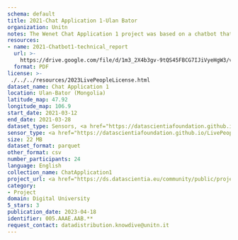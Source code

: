 ```yaml
---
schema: default
title: 2021-Chat Application 1-Ulan Bator
organization: Unitn
notes: The Wenet Chat Application 1 project was based on a chatbot that collected questions and answers from university students in Italy, Denmark, Paraguay, the United Kingdom, and Mongolia. It was conducted in March and June 2021 to improve the knowledge about students' lives to promote the design of better and more targeted technology and support tools for students. It was a European Union WeNet Horizon 2020-funded project with the overall goal of developing a diversity-aware, machine-mediated paradigm for social interactions. Data was collected with a Telegram App and the i-Log Application. Some of the data collected included the respondent’s career information (department, study course, study year,) and demographics (age, gender…). Questions were sent on the Telegram App and user answers were recorded, the i-Log App recorded sensor data (such as location, accelerometer…) from the user device. This data was collected in three phases, the first phase entailed interacting with the Telegram App Ask4Help, and sensor data was also collected during this phase. The second phase involved respondents answering a questionnaire, and in the third phase, they participated in a focus group to provide feedback.
resources:
- name: 2021-Chatbot1-technical_report
  url: >-
    https://drive.google.com/file/d/1m3_2X4b3gv-9tQS45FBCG7IJiVyeHgW3/view?usp=sharing
  format: PDF
license: >-
 ./../../resources/2023LivePeopleLicense.html
dataset_name: Chat Application 1
location: Ulan-Bator (Mongolia)
latitude_map: 47.92
longitude_map: 106.9
start_date: 2021-03-12
end_date: 2021-03-28
dataset_type: Sensors, <a href="https://datascientiafoundation.github.io/LivePeople/datasets/2021-CH1-Ulan%20Bator-Diachronic-Interactions/"> Diachronic-Interactions</a>, <a href="https://datascientiafoundation.github.io/LivePeople/datasets/2021-CH1-Ulan%20Bator-Synchronic-Interactions/"> Synchronic-Interactions</a>
sensor_type: <a href="https://datascientiafoundation.github.io/LivePeople/datasets/2021-CH1-Ulan%20Bator-App-usage/"> App-usage</a>, <a href="https://datascientiafoundation.github.io/LivePeople/datasets/2021-CH1-Ulan%20Bator-Position/"> Position</a>,  <a href="https://datascientiafoundation.github.io/LivePeople/datasets/2021-CH1-Ulan%20Bator-Connectivity/"> Connectivity</a>, <a href="https://datascientiafoundation.github.io/LivePeople/datasets/2021-CH1-Ulan%20Bator-Motion/"> Motion</a>,  <a href="https://datascientiafoundation.github.io/LivePeople/datasets/2021-CH1-Ulan%20Bator-Diachronic-Interactions/"> Diachronic-Interactions</a>, <a href="https://datascientiafoundation.github.io/LivePeople/datasets/2021-CH1-Ulan%20Bator-Synchronic-Interactions/">
size: 22 MB
dataset_format: parquet
other_format: csv
number_participants: 24
language: English
collection_name: ChatApplication1
project_url: <a href="https://ds.datascientia.eu/community/public/projects/04250568-f8ed-4e99-a45b-b5058638587b">https://ds.datascientia.eu/community/public/projects/04250568-f8ed-4e99-a45b-b5058638587b</a>
category:
- Project
domain: Digital University
5_stars: 3
publication_date: 2023-04-18
identifier: 005.AAAE.AAB.**
request_contact: datadistribution.knowdive@unitn.it
---
```



